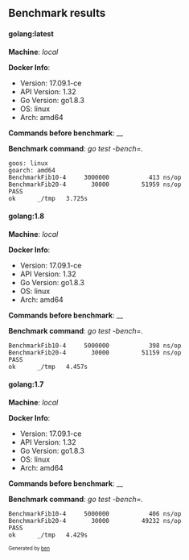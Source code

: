 ## Benchmark results


#### golang:latest

**Machine**: _local_

**Docker Info**:

* Version: 17.09.1-ce
* API Version: 1.32
* Go Version: go1.8.3
* OS: linux
* Arch: amd64

**Commands before benchmark**: __

**Benchmark command**: _go test -bench=._

~~~
goos: linux
goarch: amd64
BenchmarkFib10-4   	 3000000	       413 ns/op
BenchmarkFib20-4   	   30000	     51959 ns/op
PASS
ok  	_/tmp	3.725s

~~~


#### golang:1.8

**Machine**: _local_

**Docker Info**:

* Version: 17.09.1-ce
* API Version: 1.32
* Go Version: go1.8.3
* OS: linux
* Arch: amd64

**Commands before benchmark**: __

**Benchmark command**: _go test -bench=._

~~~
BenchmarkFib10-4   	 5000000	       398 ns/op
BenchmarkFib20-4   	   30000	     51159 ns/op
PASS
ok  	_/tmp	4.457s

~~~


#### golang:1.7

**Machine**: _local_

**Docker Info**:

* Version: 17.09.1-ce
* API Version: 1.32
* Go Version: go1.8.3
* OS: linux
* Arch: amd64

**Commands before benchmark**: __

**Benchmark command**: _go test -bench=._

~~~
BenchmarkFib10-4   	 5000000	       406 ns/op
BenchmarkFib20-4   	   30000	     49232 ns/op
PASS
ok  	_/tmp	4.429s

~~~



<sub><sup>Generated by [ben](https://github.com/drish/ben)</sup></sub>
